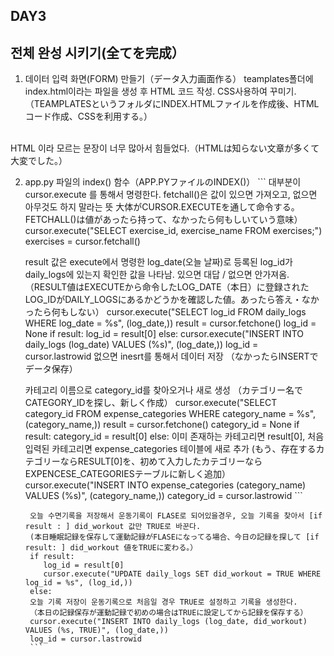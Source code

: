 ## DAY3 
## 전체 완성 시키기(全てを完成）

1. 데이터 입력 화면(FORM) 만들기（データ入力画面作る）
   teamplates폴더에 index.html이라는 파일을 생성 후 HTML 코드 작성. CSS사용하여 꾸미기.（TEAMPLATESというフォルダにINDEX.HTMLファイルを作成後、HTMLコード作成、CSSを利用する。）
<br>
   HTML 이라 모르는 문장이 너무 많아서 힘들었다.（HTMLは知らない文章が多くて大変でした。）



 2. app.py 파일의 index() 함수（APP.PYファイルのINDEX()）
         ```
       대부분이 cursor.execute 를 통해서 명령한다. fetchall()은 값이 있으면 가져오고, 없으면 아무것도 하지 말라는 뜻
       大体がCURSOR.EXECUTEを通して命令する。FETCHALL()は値があったら持って、なかったら何もしいていう意味）
          cursor.execute("SELECT exercise_id, exercise_name FROM exercises;")
          exercises = cursor.fetchall()
       
       result 값은 execute에서 명령한 log_date(오늘 날짜)로 등록된 log_id가 daily_logs에 있는지 확인한 값을 나타남. 있으면 대답 / 없으면 안가져옴.
       （RESULT値はEXECUTEから命令したLOG_DATE（本日）に登録されたLOG_IDがDAILY_LOGSにあるかどうかを確認した値。あったら答え・なかったら何もしない）
          cursor.execute("SELECT log_id FROM daily_logs WHERE log_date = %s", (log_date,))
          result = cursor.fetchone()
          log_id = None
             if result:
                log_id = result[0]
             else:
                cursor.execute("INSERT INTO daily_logs (log_date) VALUES (%s)", (log_date,))
          log_id = cursor.lastrowid
       없으면 inesrt를 통해서 데이터 저장
       （なかったらINSERTでデータ保存）

       카테고리 이름으로 category_id를 찾아오거나 새로 생성
       （カテゴリー名でCATEGORY_IDを探し、新しく作成）
          cursor.execute("SELECT category_id FROM expense_categories WHERE category_name = %s", (category_name,))
          result = cursor.fetchone()
          category_id = None
          if result:
             category_id = result[0]
          else:
           이미 존재하는 카테고리면 result[0], 처음 입력된 카테고리면 expense_categories 테이블에 새로 추가
          (もう、存在するカテゴリーならRESULT[0]を、初めて入力したカテゴリーならEXPENCESE_CATEGORIESテーブルに新しく追加）
          cursor.execute("INSERT INTO expense_categories (category_name) VALUES (%s)", (category_name,))
          category_id = cursor.lastrowid
           ```


         오늘 수면기록을 저장해서 운동기록이 FLASE로 되어있을경우, 오늘 기록을 찾아서 [if result : ] did_workout 값만 TRUE로 바꾼다.
         (本日睡眠記録を保存して運動記録がFLASEになってる場合、今日の記録を探して [if result: ] did_workout 値をTRUEに変わる。）
         if result:
            log_id = result[0]
            cursor.execute("UPDATE daily_logs SET did_workout = TRUE WHERE log_id = %s", (log_id,))
         else:
         오늘 기록 저장이 운동기록으로 처음일 경우 TRUE로 설정하고 기록을 생성한다. 
         （本日の記録保存が運動記録で初めの場合はTRUEに設定してから記録を保存する）
         cursor.execute("INSERT INTO daily_logs (log_date, did_workout) VALUES (%s, TRUE)", (log_date,))
         log_id = cursor.lastrowid
         ```
